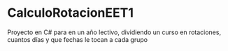 # CalculoRotacionEET1
Proyecto en C# para en un año lectivo, dividiendo un curso en rotaciones, cuantos días y que fechas le tocan a cada grupo

